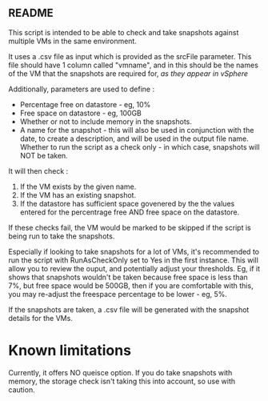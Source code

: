 README
------
This script is intended to be able to check and take snapshots against multiple VMs in the same environment.

It uses a .csv file as input which is provided as the srcFile parameter. This file should have 1 column called "vmname", and in this should be the names of the VM that the snapshots are required for, *as they appear in vSphere*

Additionally, parameters are used to define :
* Percentage free on datastore - eg, 10%
* Free space on datastore - eg, 100GB
* Whether or not to include memory in the snapshots.
* A name for the snapshot - this will also be used in conjunction with the date, to create a description, and will be used in the output file name.
Whether to run the script as a check only - in which case, snapshots will NOT be taken.

It will then check :
1) If the VM exists by the given name.
2) If the VM has an existing snapshot.
3) If the datastore has sufficient space govenered by the the values entered for the percentrage free AND free space on the datastore.
    
If these checks fail, the VM would be marked to be skipped if the script is being run to take the snapshots.

Especially if looking to take snapshots for a lot of VMs, it's recommended to run the script with RunAsCheckOnly set to Yes in the first instance. This will allow you to review the ouput, and potentially adjust your thresholds. Eg, if it shows that snapshots wouldn't be taken because free space is less than 7%, but free space would be 500GB, then if you are comfortable with this, you may re-adjust the freespace percentage to be lower - eg, 5%.

If the snapshots are taken, a .csv file will be generated with the snapshot details for the VMs.

# Known limitations
Currently, it offers NO queisce option.
If you do take snapshots with memory, the storage check isn't taking this into account, so use with caution.

